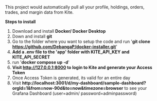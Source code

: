 This project would automatically pull all your profile, holdings, orders, trades, and margin data from Kite.


**Steps to install**
1. Download and install **Docker/ Docker Desktop**
2. Down and install **git**
3. Go to the folder where you want to setup the code and run '**git clone https://github.com/DebangaP/docker-installer.git**'
4. **Add a .env file to the 'app' folder with KITE_API_KEY and KITE_API_SECRET**
5. run '**docker compose up -d**'
6. **Visit http://127.0.0.1:8000 to login to Kite and generate your Access Token**
7. Once Access Token is generated, its valid for an entire day
8. Visit **http://localhost:3001/d/my-dashboard/sample-dashboard?orgId=1&from=now-90d&to=now&timezone=browser** to see your Grafana Dashboard (user=admin/ password=adminpassword)

